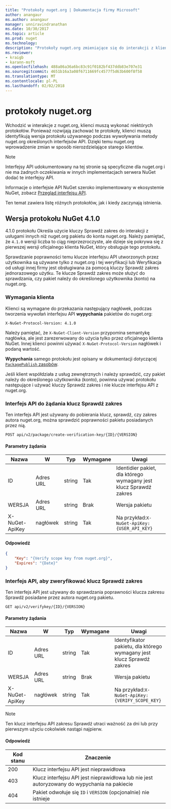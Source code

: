 ```yaml
---
title: "Protokoły nuget.org | Dokumentacja firmy Microsoft"
author: anangaur
ms.author: anangaur
manager: unniravindranathan
ms.date: 10/30/2017
ms.topic: article
ms.prod: nuget
ms.technology: 
description: "Protokoły nuget.org zmieniające się do interakcji z klientów NuGet."
ms.reviewer:
- kraigb
- karann-msft
ms.openlocfilehash: 488a86a36a6bc83c91f0182bf437ddb83e707e31
ms.sourcegitcommit: 4651b16a3a08f6711669fc4577f5d63b600f8f58
ms.translationtype: MT
ms.contentlocale: pl-PL
ms.lasthandoff: 02/02/2018
---
```

# <a name="nugetorg-protocols"></a>protokoły nuget.org

Wchodzić w interakcje z nuget.org, klienci muszą wykonać niektórych protokołów. Ponieważ rozwijają zachować te protokoły, klienci muszą identyfikują wersja protokołu używanego podczas wywoływania metody nuget.org określonych interfejsów API. Dzięki temu nuget.org wprowadzenie zmian w sposób nierozdzielające starego klientów.

> [!Note]
> Interfejsy API udokumentowany na tej stronie są specyficzne dla nuget.org i nie ma żadnych oczekiwania w innych implementacjach serwera NuGet dodać te interfejsy API. 

Informacje o interfejsie API NuGet szeroko implementowany w ekosystemie NuGet, zobacz [Przegląd interfejsu API](overview.md).

Ten temat zawiera listę różnych protokołów, jak i kiedy zaczynają istnienia.

## <a name="nuget-protocol-version-410"></a>Wersja protokołu NuGet 4.1.0

4.1.0 protokołu Określa użycie kluczy Sprawdź zakres do interakcji z usługami innych niż nuget.org pakietu do konta nuget.org. Należy pamiętać, że `4.1.0` wersji liczba to ciąg nieprzezroczyste, ale dzieje się pokrywa się z pierwszej wersji oficjalnego klienta NuGet, który obsługuje tego protokołu.

Sprawdzanie poprawności temu klucze interfejsu API utworzonych przez użytkownika są używane tylko z nuget.org i tej weryfikacji lub Weryfikacja od usługi innej firmy jest obsługiwana za pomocą kluczy Sprawdź zakres jednorazowego użytku. Te klucze Sprawdź zakres może służyć do sprawdzania, czy pakiet należy do określonego użytkownika (konto) na nuget.org.

### <a name="client-requirement"></a>Wymagania klienta

Klienci są wymagane do przekazania następujący nagłówek, podczas tworzenia wywołań interfejsu API **wypychania** pakietów do nuget.org:

    X-NuGet-Protocol-Version: 4.1.0

Należy pamiętać, że `X-NuGet-Client-Version` przypomina semantykę nagłówka, ale jest zarezerwowany do użycia tylko przez oficjalnego klienta NuGet. Innej klienci powinni używać `X-NuGet-Protocol-Version` nagłówek i podaną wartość.

**Wypychania** samego protokołu jest opisany w dokumentacji dotyczącej [ `PackagePublish` zasobów](package-publish-resource.md).

Jeśli klient współdziała z usług zewnętrznych i należy sprawdzić, czy pakiet należy do określonego użytkownika (konto), powinna używać protokołu następujące i używać kluczy Sprawdź zakres i nie klucze interfejsu API z nuget.org.

### <a name="api-to-request-a-verify-scope-key"></a>Interfejs API do żądania klucz Sprawdź zakres

Ten interfejs API jest używany do pobierania klucz, sprawdź, czy zakres autora nuget.org, można sprawdzić poprawności pakietu posiadanych przez nią.

    POST api/v2/package/create-verification-key/{ID}/{VERSION}

#### <a name="request-parameters"></a>Parametry żądania

Nazwa           | W     | Typ   | Wymagane | Uwagi
-------------- | ------ | ------ | -------- | -----
ID             | Adres URL    | string | Tak      | Identidier pakiet, dla którego wymagany jest klucz Sprawdź zakres
WERSJA        | Adres URL    | string | Brak       | Wersja pakietu
X-NuGet-ApiKey | nagłówek | string | Tak      | Na przykład:`X-NuGet-ApiKey: {USER_API_KEY}`

#### <a name="response"></a>Odpowiedź

```json
{
    "Key": "{Verify scope key from nuget.org}",
    "Expires": "{Date}"
}
```

### <a name="api-to-verify-the-verify-scope-key"></a>Interfejs API, aby zweryfikować klucz Sprawdź zakres

Ten interfejs API jest używany do sprawdzania poprawności klucza zakresu Sprawdź posiadane przez autora nuget.org pakietu.

    GET api/v2/verifykey/{ID}/{VERSION}

#### <a name="request-parameters"></a>Parametry żądania

Nazwa           | W     | Typ   | Wymagane | Uwagi
-------------  | ------ | ------ | -------- | -----
ID             | Adres URL    | string | Tak      | Identyfikator pakietu, dla którego wymagany jest klucz Sprawdź zakres
WERSJA        | Adres URL    | string | Brak       | Wersja pakietu
X-NuGet-ApiKey | nagłówek | string | Tak      | Na przykład:`X-NuGet-ApiKey: {VERIFY_SCOPE_KEY}`

> [!Note]
> Ten klucz interfejsu API zakresu Sprawdź utraci ważność za dni lub przy pierwszym użyciu cokolwiek nastąpi najpierw.

#### <a name="response"></a>Odpowiedź

Kod stanu | Znaczenie
----------- | -------
200         | Klucz interfejsu API jest nieprawidłowa
403         | Klucz interfejsu API jest nieprawidłowa lub nie jest autoryzowany do wypychania na pakiecie
404         | Pakiet odwołuje się `ID` i `VERSION` (opcjonalnie) nie istnieje
